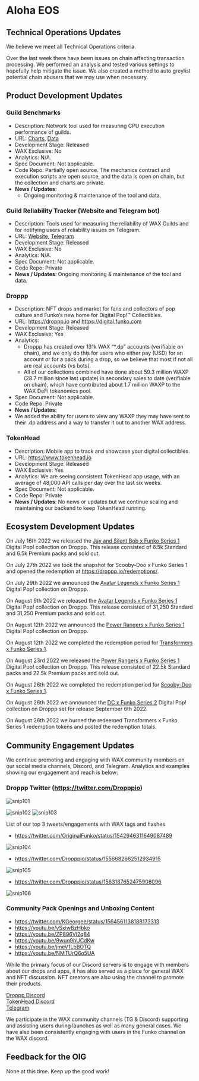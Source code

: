 
# Aloha EOS
 
## Technical Operations Updates
 
We believe we meet all Technical Operations criteria.   
 
Over the last week there have been issues on chain affecting transaction processing. We performed an analysis and tested various settings to hopefully help mitigate the issue. We also created a method to auto greylist potential chain abusers that we may use when necessary.

## Product Development Updates
 
### Guild Benchmarks
 
- Description: Network tool used for measuring CPU execution performance of guilds.
- URL: [Charts](https://www.alohaeos.com/tools/benchmarks#networkId=11&timeframeId=4), [Data](https://wax.bloks.io/account/eosmechanics)
- Development Stage: Released
- WAX Exclusive: No
- Analytics: N/A.
- Spec Document: Not applicable.
- Code Repo: Partially open source. The mechanics contract and execution scripts are open source, and the data is open on chain, but the collection and charts are private.
- **News / Updates**:
  -  Ongoing monitoring & maintenance of the tool and data.

### Guild Reliability Tracker (Website and Telegram bot)
 
- Description: Tools used for measuring the reliability of WAX Guilds and for notifying users of reliability issues on Telegram.
- URL: [Website](https://www.alohaeos.com/tools/reliability#networkId=11&timeframeId=10&sort=rank&sortDir=asc), [Telegram](https://t.me/WAX_Mainnet_Aloha_Tracker)
- Development Stage: Released
- WAX Exclusive: No
- Analytics: N/A.
- Spec Document: Not applicable.
- Code Repo: Private
- **News / Updates**: Ongoing monitoring & maintenance of the tool and data.
 
### Droppp
 
- Description: NFT drops and market for fans and collectors of pop culture and Funko’s new home for Digital Pop!™ Collectibles.
- URL: https://droppp.io and https://digital.funko.com
- Development Stage: Released
- WAX Exclusive: Yes
- Analytics:
  - Droppp has created over 131k WAX “*.dp” accounts (verifiable on chain), and we only do this for users who either pay (USD) for an account or for a pack during a drop, so we believe that most if not all are real accounts (vs bots).
  - All of our collections combined have done about 59.3 million WAXP (28.7 million since last update) in secondary sales to date (verifiable on chain), which have contributed about 1.7 million WAXP to the WAX DeFi tokenomics pool.
- Spec Document: Not applicable.
- Code Repo: Private
- **News / Updates**:
- We added the ability for users to view any WAXP they may have sent to their .dp address and a way to transfer it out to another WAX address.

 
### TokenHead
 
- Description: Mobile app to track and showcase your digital collectibles.
- URL: https://www.tokenhead.io
- Development Stage: Released
- WAX Exclusive: Yes
- Analytics: We are seeing consistent TokenHead app usage, with an average of 48,000 API calls per day over the last six weeks.
- Spec Document: Not applicable.
- Code Repo: Private
- **News / Updates**: No news or updates but we continue scaling and maintaining our backend to keep TokenHead running.
 
## Ecosystem Development Updates
 
On July 16th 2022 we released the [Jay and Silent Bob x Funko Series 1](https://digital.funko.com/drop/54/jay-and-silent-bob-series-1) Digital Pop! collection on Droppp. This release consisted of 6.5k Standard and 6.5k Premium packs and sold out.   
   
On July 27th 2022 we took the snapshot for Scooby-Doo x Funko Series 1 and opened the redemption at https://droppp.io/redemptions/.   

On July 29th 2022 we announced the [Avatar Legends x Funko Series 1](https://digital.funko.com/drop/57/avatar-legends-series-1) Digital Pop! collection on Droppp.   

On August 9th 2022 we released the [Avatar Legends x Funko Series 1](https://digital.funko.com/drop/57/avatar-legends-series-1) Digital Pop! collection on Droppp. This release consisted of 31,250 Standard and 31,250 Premium packs and sold out.   

On August 12th 2022 we announced the [Power Rangers x Funko Series 1](https://digital.funko.com/drop/63/power-rangers-series-1) Digital Pop! collection on Droppp.   

On August 12th 2022 we completed the redemption period for [Transformers x Funko Series 1](https://digital.funko.com/drop/27/transformers-series-1).

On August 23rd 2022 we released the [Power Rangers x Funko Series 1](https://digital.funko.com/drop/63/power-rangers-series-1) Digital Pop! collection on Droppp. This release consisted of 22.5k Standard packs and 22.5k Premium packs and sold out.   

On August 26th 2022 we completed the redemption period for [Scooby-Doo x Funko Series 1](https://digital.funko.com/drop/30/scooby-doo-series-1).   

On August 26th 2022 we announced the [DC x Funko Series 2](https://digital.funko.com/drop/66/dc-series-2) Digital Pop! collection on Droppp set for release September 6th 2022.   

On August 26th 2022 we burned the redeemed Transformers x Funko Series 1 redemption tokens and posted the redemption totals.   

 
## Community Engagement Updates
 
We continue promoting and engaging with WAX community members on our social media channels, Discord, and Telegram. Analytics and examples showing our engagement and reach is below:   

### Droppp Twitter (https://twitter.com/Dropppio)


![snip101](https://user-images.githubusercontent.com/48189706/187533641-57715f10-64e2-4a95-a424-6e5876d8d801.png)

![snip102](https://user-images.githubusercontent.com/48189706/187534159-ae0b4337-ed7c-4e23-92ff-9a72d02fc37c.png) ![snip103](https://user-images.githubusercontent.com/48189706/187534187-39cd6a27-ed5a-47d0-a957-07376e91f23a.png)





List of our top 3 tweets/engagements with WAX tags and hashes   
- https://twitter.com/OriginalFunko/status/1542946311649087489

![snip104](https://user-images.githubusercontent.com/48189706/187535116-3e47d211-40de-4758-82cc-30f215fdead3.png)

- https://twitter.com/Dropppio/status/1556682662512934915

![snip105](https://user-images.githubusercontent.com/48189706/187535421-f836058e-db76-4b1f-b261-330df024c10c.png)

- https://twitter.com/Dropppio/status/1563187652475908096

![snip106](https://user-images.githubusercontent.com/48189706/187538962-123010e5-1b62-482a-9cdc-8c82038846e1.png)

### Community Pack Openings and Unboxing Content

- https://twitter.com/KGeorgee/status/1564561138188173313
- https://youtu.be/vSxiwBzHbko
- https://youtu.be/ZP896Vl2q84
- https://youtu.be/9wuq9hUCdKw
- https://youtu.be/jmeV1LbBOTQ
- https://youtu.be/NMTUrQ6o5UA


While the primary focus of our Discord servers is to engage with members about our drops and apps, it has also served as a place for general WAX and NFT discussion. NFT creators are also using the channel to promote their products.   

[Droppp Discord](https://droppp.io/discord)   
[TokenHead Discord](https://tokenhead.io/discord)   
[Telegram](https://t.me/tokenheadio)   

We participate in the WAX community channels (TG & Discord) supporting and assisting users during launches as well as many general cases. We have also been consistently engaging with users in the Funko channel on the WAX discord.
 
## Feedback for the OIG
 
None at this time. Keep up the good work!


